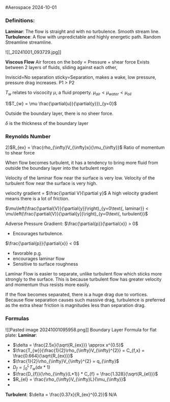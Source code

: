 #Aerospace 2024-10-01

### Definitions:
**Laminar**: The flow is straight and with no turbulence. Smooth stream line.
**Turbulence**: A flow with unpredictable and highly energetic path. Random Streamline streamline.


![[_20241001_093729.jpg]]

**Viscous Flow**
Air forces  on the body = Pressure + shear force
Exists between 2 layers of fluids, sliding against each other,

Inviscid=No separation
sticky=Separation, makes a wake, low pressure, pressure drag increases.
P1 > P2


$T_{w}$ relates to viscocity $\mu$, a fluid property.
$\mu_{air} < \mu_{water} < \mu_{oil}$

1)$T_{w} = \mu \frac{\partial{u}}{\partial{y}})_{y=0}$ 

Outside the boundary layer, there is no sheer force.

$\delta$ is the thickness of the boundary layer

### Reynolds Number
2)$R_{ex} = \frac{rho_{\infty}V_{\infty}x}{\mu_{\infty}}$ 
Ratio of momentum to shear force


When flow becomes turbulent, it has a tendency to bring more fluid from outside the boundary layer into the turbulent region

Velocity of the laminar flow near the surface is very low.
Velocity of the turbulent flow near the surface is very high.

velocity gradient = $\frac{\partial V}{\partial y}$
A high velocity gradient means there is a lot of friction.

$\mu\left(\frac{\partial{V}}{\partial{y}}\right)_{y=0\text{, laminar}} < \mu\left(\frac{\partial{V}}{\partial{y}}\right)_{y=0\text{, turbulent}}$

Adverse Pressure Gradient: $\frac{\partial{p}}{\partial{x}} > 0$
- Encourages turbulence.

$\frac{\partial{p}}{\partial{x}} < 0$
- favorable p.g.
- encourages laminar flow
- Sensitive to surface roughness

Laminar Flow is easier to separate, unlike turbulent flow which sticks more strongly to the surface. This is because turbulent flow has greater velocity and momentum thus resists more easily.

If the flow becomes separated, there is a huge drag due to vortices.
Because flow separation causes such massive drag, turbulence is preferred as the extra shear friction is magnitudes less than separation drag.

### Formulas
![[Pasted image 20241001095958.png]]
Boundary Layer Formula for flat plate:
**Laminar**: 
- $\delta = \frac{2.5x}{\sqrt{R_{ex}}} \approx x^{0.5}$
- $\frac{T_{w}}{\frac{1}{2}\rho_{\infty}V_{\infty}^{2}} = C_{f,x} = \frac{0.664}{\sqrt{R_{ex}}}$
- $\frac{1}{2}\rho_{\infty}V_{\infty}^{2} = q_{\infty}$
- $D_{f} = \int_{0}^{L} T_{w}(dx*1)$
- $\frac{D_{f}}{\rho_{\infty}(L*1)} * C_{f} = \frac{1.328}{\sqrt{R_{el}}}$
- $R_{el} = \frac{\rho_{\infty}V_{\infty}L}{\mu_{\infty}}$
- 

**Turbulent**: 
$\delta = \frac{0.37x}{R_{ex}^{0.2}}$
N/A


